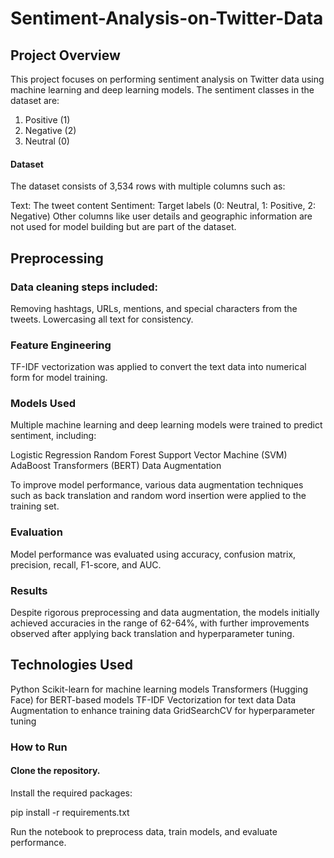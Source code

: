 # Sentiment-Analysis-on-Twitter-Data

## Project Overview
This project focuses on performing sentiment analysis on Twitter data using machine learning and deep learning models. The sentiment classes in the dataset are:

1. Positive (1)
2. Negative (2)
3. Neutral (0)

#### Dataset
The dataset consists of 3,534 rows with multiple columns such as:

Text: The tweet content
Sentiment: Target labels (0: Neutral, 1: Positive, 2: Negative)
Other columns like user details and geographic information are not used for model building but are part of the dataset.

## Preprocessing
### Data cleaning steps included:

Removing hashtags, URLs, mentions, and special characters from the tweets.
Lowercasing all text for consistency.
### Feature Engineering
TF-IDF vectorization was applied to convert the text data into numerical form for model training.

### Models Used
Multiple machine learning and deep learning models were trained to predict sentiment, including:

Logistic Regression
Random Forest
Support Vector Machine (SVM)
AdaBoost
Transformers (BERT)
Data Augmentation

To improve model performance, various data augmentation techniques such as back translation and random word insertion were applied to the training set.

### Evaluation
Model performance was evaluated using accuracy, confusion matrix, precision, recall, F1-score, and AUC.

### Results
Despite rigorous preprocessing and data augmentation, the models initially achieved accuracies in the range of 62-64%, with further improvements observed after applying back translation and hyperparameter tuning.

## Technologies Used
Python
Scikit-learn for machine learning models
Transformers (Hugging Face) for BERT-based models
TF-IDF Vectorization for text data
Data Augmentation to enhance training data
GridSearchCV for hyperparameter tuning

### How to Run
#### Clone the repository.
Install the required packages:

pip install -r requirements.txt

Run the notebook to preprocess data, train models, and evaluate performance.
